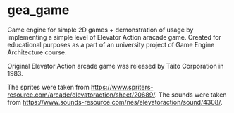 # gea_game
Game engine for simple 2D games + demonstration of usage by implementing a simple level of Elevator Action aracade game. Created for educational purposes as a part of an university project of Game Engine Architecture course.

Original Elevator Action arcade game was released by Taito Corporation in 1983.

The sprites were taken from https://www.spriters-resource.com/arcade/elevatoraction/sheet/20689/.
The sounds were taken from https://www.sounds-resource.com/nes/elevatoraction/sound/4308/.
